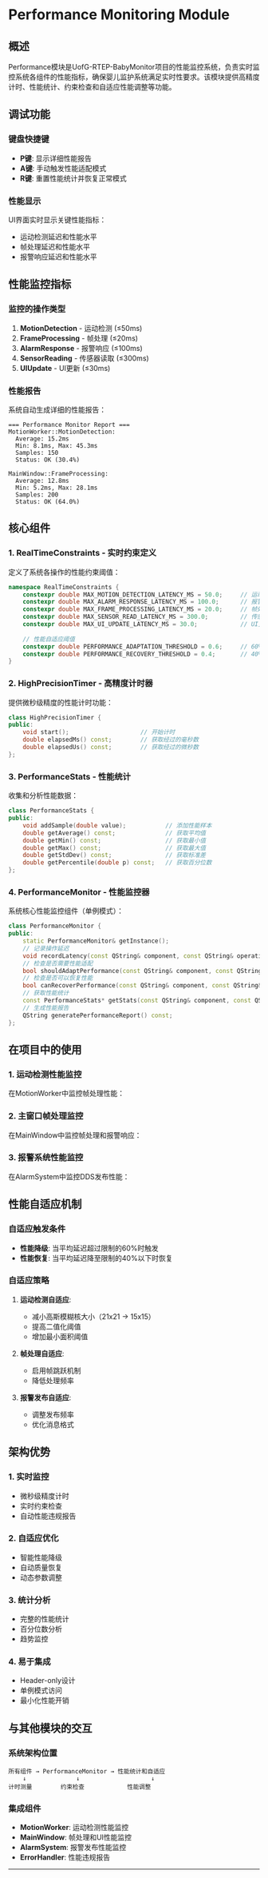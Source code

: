 # Performance Monitoring Module

## 概述

Performance模块是UofG-RTEP-BabyMonitor项目的性能监控系统，负责实时监控系统各组件的性能指标，确保婴儿监护系统满足实时性要求。该模块提供高精度计时、性能统计、约束检查和自适应性能调整等功能。

## 调试功能

### 键盘快捷键

- **P键**: 显示详细性能报告
- **A键**: 手动触发性能适配模式
- **R键**: 重置性能统计并恢复正常模式

### 性能显示

UI界面实时显示关键性能指标：
- 运动检测延迟和性能水平
- 帧处理延迟和性能水平
- 报警响应延迟和性能水平

## 性能监控指标

### 监控的操作类型

1. **MotionDetection** - 运动检测 (≤50ms)
2. **FrameProcessing** - 帧处理 (≤20ms)
3. **AlarmResponse** - 报警响应 (≤100ms)
4. **SensorReading** - 传感器读取 (≤300ms)
5. **UIUpdate** - UI更新 (≤30ms)

### 性能报告

系统自动生成详细的性能报告：

```
=== Performance Monitor Report ===
MotionWorker::MotionDetection:
  Average: 15.2ms
  Min: 8.1ms, Max: 45.3ms
  Samples: 150
  Status: OK (30.4%)

MainWindow::FrameProcessing:
  Average: 12.8ms
  Min: 5.2ms, Max: 28.1ms
  Samples: 200
  Status: OK (64.0%)
```

## 核心组件

### 1. RealTimeConstraints - 实时约束定义

定义了系统各操作的性能约束阈值：

```cpp
namespace RealTimeConstraints {
    constexpr double MAX_MOTION_DETECTION_LATENCY_MS = 50.0;     // 运动检测最大延迟
    constexpr double MAX_ALARM_RESPONSE_LATENCY_MS = 100.0;      // 报警响应最大延迟
    constexpr double MAX_FRAME_PROCESSING_LATENCY_MS = 20.0;     // 帧处理最大延迟
    constexpr double MAX_SENSOR_READ_LATENCY_MS = 300.0;         // 传感器读取最大延迟
    constexpr double MAX_UI_UPDATE_LATENCY_MS = 30.0;            // UI更新最大延迟
    
    // 性能自适应阈值
    constexpr double PERFORMANCE_ADAPTATION_THRESHOLD = 0.6;     // 60%时触发性能降级
    constexpr double PERFORMANCE_RECOVERY_THRESHOLD = 0.4;       // 40%时恢复正常模式
}
```

### 2. HighPrecisionTimer - 高精度计时器

提供微秒级精度的性能计时功能：

```cpp
class HighPrecisionTimer {
public:
    void start();                    // 开始计时
    double elapsedMs() const;        // 获取经过的毫秒数
    double elapsedUs() const;        // 获取经过的微秒数
};
```

### 3. PerformanceStats - 性能统计

收集和分析性能数据：

```cpp
class PerformanceStats {
public:
    void addSample(double value);           // 添加性能样本
    double getAverage() const;              // 获取平均值
    double getMin() const;                  // 获取最小值
    double getMax() const;                  // 获取最大值
    double getStdDev() const;               // 获取标准差
    double getPercentile(double p) const;   // 获取百分位数
};
```

### 4. PerformanceMonitor - 性能监控器

系统核心性能监控组件（单例模式）：

```cpp
class PerformanceMonitor {
public:
    static PerformanceMonitor& getInstance();
    // 记录操作延迟
    void recordLatency(const QString& component, const QString& operation, double latencyMs);
    // 检查是否需要性能适配
    bool shouldAdaptPerformance(const QString& component, const QString& operation);
    // 检查是否可以恢复性能
    bool canRecoverPerformance(const QString& component, const QString& operation);
    // 获取性能统计
    const PerformanceStats* getStats(const QString& component, const QString& operation) const;
    // 生成性能报告
    QString generatePerformanceReport() const;
};
```

## 在项目中的使用

### 1. 运动检测性能监控

在MotionWorker中监控帧处理性能：

### 2. 主窗口帧处理监控

在MainWindow中监控帧处理和报警响应：

### 3. 报警系统性能监控

在AlarmSystem中监控DDS发布性能：


## 性能自适应机制

### 自适应触发条件

- **性能降级**: 当平均延迟超过限制的60%时触发
- **性能恢复**: 当平均延迟降至限制的40%以下时恢复

### 自适应策略

1. **运动检测自适应**:
   - 减小高斯模糊核大小（21x21 → 15x15）
   - 提高二值化阈值
   - 增加最小面积阈值

2. **帧处理自适应**:
   - 启用帧跳跃机制
   - 降低处理频率

3. **报警发布自适应**:
   - 调整发布频率
   - 优化消息格式


## 架构优势

### 1. 实时监控

- 微秒级精度计时
- 实时约束检查
- 自动性能违规报告

### 2. 自适应优化

- 智能性能降级
- 自动质量恢复
- 动态参数调整

### 3. 统计分析

- 完整的性能统计
- 百分位数分析
- 趋势监控

### 4. 易于集成

- Header-only设计
- 单例模式访问
- 最小化性能开销


## 与其他模块的交互

### 系统架构位置

```
所有组件 → PerformanceMonitor → 性能统计和自适应
    ↓              ↓                    ↓
计时测量        约束检查            性能调整
```

### 集成组件

- **MotionWorker**: 运动检测性能监控
- **MainWindow**: 帧处理和UI性能监控
- **AlarmSystem**: 报警发布性能监控
- **ErrorHandler**: 性能违规报告

---

